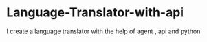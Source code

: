 # Language-Translator-with-api
I create a language translator with the help of agent , api and python
